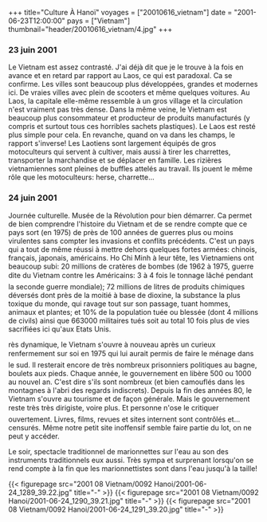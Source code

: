 +++
title="Culture À Hanoï"
voyages = ["20010616_vietnam"]
date = "2001-06-23T12:00:00"
pays = ["Vietnam"]
thumbnail="header/20010616_vietnam/4.jpg"
+++
### 23 juin 2001

Le Vietnam est assez contrasté. J'ai déjà dit que je le trouve à la fois en 
avance et en retard par rapport au Laos, ce qui est paradoxal. Ca se confirme. 
Les villes sont beaucoup plus développées, grandes et modernes ici. De vraies 
villes avec plein de scooters et même quelques voitures. Au Laos, la capitale 
elle-même ressemble à un gros village et la circulation n'est vraiment pas très 
dense. Dans la même veine, le Vietnam est beaucoup plus consommateur et producteur 
de produits manufacturés (y compris et surtout tous ces horribles sachets plastiques). 
Le Laos est resté plus simple pour cela. En revanche, quand on va dans les champs, 
le rapport s'inverse! Les Laotiens sont largement équipés de gros motoculteurs 
qui servent à cultiver, mais aussi à tirer les charrettes, transporter la marchandise 
et se déplacer en famille. Les rizières vietnamiennes sont pleines de buffles 
attelés au travail. Ils jouent le même rôle que les motoculteurs: herse, charrette...

### 24 juin 2001

Journée culturelle. Musée de la Révolution pour bien démarrer. Ca permet de 
bien comprendre l'histoire du Vietnam et de se rendre compte que ce pays sort 
(en 1975) de près de 100 années de guerres plus ou moins virulentes sans compter 
les invasions et conflits précédents. C'est un pays qui a tout de même réussi 
à mettre dehors quelques fortes armées: chinois, français, japonais, américains. 
Ho Chi Minh à leur tête, les Vietnamiens ont beaucoup subi: 20 millions de cratères 
de bombes (de 1962 à 1975, guerre dite du Vietnam contre les Américains: 3 
à 4 fois le tonnage lâché pendant la seconde guerre mondiale); 72 millions de 
litres de produits chimiques déversés dont près de la moitié à base de dioxine, 
la substance la plus toxique du monde, qui ravage tout sur son passage, tuant 
hommes, animaux et plantes; et 10% de la population tuée ou blessée (dont 4 
millions de civils) ainsi que 663000 militaires tués soit au total 10 fois plus 
de vies sacrifiées ici qu'aux Etats Unis. 

rès dynamique, le Vietnam s'ouvre à nouveau après un curieux renfermement sur 
soi en 1975 qui lui aurait permis de faire le ménage dans le sud. Il resterait 
encore de très nombreux prisonniers politiques au bagne, boulets aux pieds. 
Chaque année, le gouvernement en libère 500 ou 1000 au nouvel an. C'est dire 
s'ils sont nombreux (et bien camouflés dans les montagnes à l'abri des regards 
indiscrets). Depuis la fin des années 80, le Vietnam s'ouvre au tourisme et 
de façon générale. Mais le gouvernement reste très très dirigiste, voire plus. 
Et personne n'ose le critiquer ouvertement. Livres, films, revues et sites internent 
sont contrôlés et... censurés. Même notre petit site inoffensif semble faire 
partie du lot, on ne peut y accéder. 

Le soir, spectacle traditionnel de marionnettes sur l'eau au son des instruments 
traditionnels eux aussi. Très sympa et surprenant lorsqu'on se rend compte à 
la fin que les marionnettistes sont dans l'eau jusqu'à la taille! 


{{< figurepage src="2001 08 Vietnam/0092 Hanoi/2001-06-24_1289_39.22.jpg" title="-"  >}}
{{< figurepage src="2001 08 Vietnam/0092 Hanoi/2001-06-24_1290_39.21.jpg" title="-"  >}}
{{< figurepage src="2001 08 Vietnam/0092 Hanoi/2001-06-24_1291_39.20.jpg" title="-"  >}}


